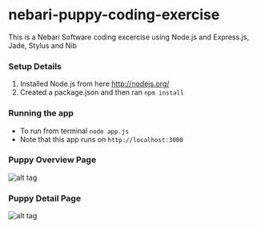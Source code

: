 nebari-puppy-coding-exercise
============================

This is a Nebari Software coding excercise using Node.js and Express.js, Jade, Stylus and Nib


### Setup Details
1. Installed Node.js from here http://nodejs.org/
2. Created a package.json and then ran ` npm install `

### Running the app
- To run from terminal ` node app.js `
- Note that this app runs on ` http://localhost:3000 `



### Puppy Overview Page
![alt tag](https://raw.githubusercontent.com/sunnysidesounds/nebari-puppy-coding-exercise/master/screenshots/puppy_website.png)


### Puppy Detail Page 
![alt tag](https://raw.githubusercontent.com/sunnysidesounds/nebari-puppy-coding-exercise/master/screenshots/puppy_detail.png)



